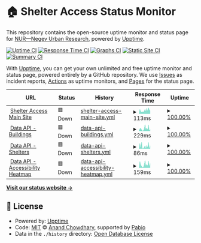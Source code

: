 # 🏠 Shelter Access Status Monitor

This repository contains the open-source uptime monitor and status page for [NUR—Negev Urban Research](https://nurlab.org/), powered by [Upptime](https://github.com/upptime/upptime).

[![Uptime CI](https://github.com/NegevUrbanResearch/upptime/workflows/Uptime%20CI/badge.svg)](https://github.com/NegevUrbanResearch/upptime/actions?query=workflow%3A%22Uptime+CI%22)
[![Response Time CI](https://github.com/NegevUrbanResearch/upptime/workflows/Response%20Time%20CI/badge.svg)](https://github.com/NegevUrbanResearch/upptime/actions?query=workflow%3A%22Response+Time+CI%22)
[![Graphs CI](https://github.com/NegevUrbanResearch/upptime/workflows/Graphs%20CI/badge.svg)](https://github.com/NegevUrbanResearch/upptime/actions?query=workflow%3A%22Graphs+CI%22)
[![Static Site CI](https://github.com/NegevUrbanResearch/upptime/workflows/Static%20Site%20CI/badge.svg)](https://github.com/NegevUrbanResearch/upptime/actions?query=workflow%3A%22Static+Site+CI%22)
[![Summary CI](https://github.com/NegevUrbanResearch/upptime/workflows/Summary%20CI/badge.svg)](https://github.com/NegevUrbanResearch/upptime/actions?query=workflow%3A%22Summary+CI%22)

With [Upptime](https://upptime.js.org), you can get your own unlimited and free uptime monitor and status page, powered entirely by a GitHub repository. We use [Issues](https://github.com/NegevUrbanResearch/upptime/issues) as incident reports, [Actions](https://github.com/NegevUrbanResearch/upptime/actions) as uptime monitors, and [Pages](https://negevurbanresearch.github.io/upptime/) for the status page.

<!--start: status pages-->
<!-- This summary is generated by Upptime (https://github.com/upptime/upptime) -->
<!-- Do not edit this manually, your changes will be overwritten -->
<!-- prettier-ignore -->
| URL | Status | History | Response Time | Uptime |
| --- | ------ | ------- | ------------- | ------ |
| <img alt="" src="🏠" height="13"> [Shelter Access Main Site](https://negevurbanresearch.github.io/shelter_access/) | 🟥 Down | [shelter-access-main-site.yml](https://github.com/NegevUrbanResearch/upptime/commits/HEAD/history/shelter-access-main-site.yml) | <details><summary><img alt="Response time graph" src="./graphs/shelter-access-main-site/response-time-week.png" height="20"> 113ms</summary><br><a href="https://NegevUrbanResearch.github.io/upptime/history/shelter-access-main-site"><img alt="Response time 113" src="https://img.shields.io/endpoint?url=https%3A%2F%2Fraw.githubusercontent.com%2FNegevUrbanResearch%2Fupptime%2FHEAD%2Fapi%2Fshelter-access-main-site%2Fresponse-time.json"></a><br><a href="https://NegevUrbanResearch.github.io/upptime/history/shelter-access-main-site"><img alt="24-hour response time 105" src="https://img.shields.io/endpoint?url=https%3A%2F%2Fraw.githubusercontent.com%2FNegevUrbanResearch%2Fupptime%2FHEAD%2Fapi%2Fshelter-access-main-site%2Fresponse-time-day.json"></a><br><a href="https://NegevUrbanResearch.github.io/upptime/history/shelter-access-main-site"><img alt="7-day response time 113" src="https://img.shields.io/endpoint?url=https%3A%2F%2Fraw.githubusercontent.com%2FNegevUrbanResearch%2Fupptime%2FHEAD%2Fapi%2Fshelter-access-main-site%2Fresponse-time-week.json"></a><br><a href="https://NegevUrbanResearch.github.io/upptime/history/shelter-access-main-site"><img alt="30-day response time 113" src="https://img.shields.io/endpoint?url=https%3A%2F%2Fraw.githubusercontent.com%2FNegevUrbanResearch%2Fupptime%2FHEAD%2Fapi%2Fshelter-access-main-site%2Fresponse-time-month.json"></a><br><a href="https://NegevUrbanResearch.github.io/upptime/history/shelter-access-main-site"><img alt="1-year response time 113" src="https://img.shields.io/endpoint?url=https%3A%2F%2Fraw.githubusercontent.com%2FNegevUrbanResearch%2Fupptime%2FHEAD%2Fapi%2Fshelter-access-main-site%2Fresponse-time-year.json"></a></details> | <details><summary><a href="https://NegevUrbanResearch.github.io/upptime/history/shelter-access-main-site">100.00%</a></summary><a href="https://NegevUrbanResearch.github.io/upptime/history/shelter-access-main-site"><img alt="All-time uptime 100.00%" src="https://img.shields.io/endpoint?url=https%3A%2F%2Fraw.githubusercontent.com%2FNegevUrbanResearch%2Fupptime%2FHEAD%2Fapi%2Fshelter-access-main-site%2Fuptime.json"></a><br><a href="https://NegevUrbanResearch.github.io/upptime/history/shelter-access-main-site"><img alt="24-hour uptime 100.00%" src="https://img.shields.io/endpoint?url=https%3A%2F%2Fraw.githubusercontent.com%2FNegevUrbanResearch%2Fupptime%2FHEAD%2Fapi%2Fshelter-access-main-site%2Fuptime-day.json"></a><br><a href="https://NegevUrbanResearch.github.io/upptime/history/shelter-access-main-site"><img alt="7-day uptime 100.00%" src="https://img.shields.io/endpoint?url=https%3A%2F%2Fraw.githubusercontent.com%2FNegevUrbanResearch%2Fupptime%2FHEAD%2Fapi%2Fshelter-access-main-site%2Fuptime-week.json"></a><br><a href="https://NegevUrbanResearch.github.io/upptime/history/shelter-access-main-site"><img alt="30-day uptime 100.00%" src="https://img.shields.io/endpoint?url=https%3A%2F%2Fraw.githubusercontent.com%2FNegevUrbanResearch%2Fupptime%2FHEAD%2Fapi%2Fshelter-access-main-site%2Fuptime-month.json"></a><br><a href="https://NegevUrbanResearch.github.io/upptime/history/shelter-access-main-site"><img alt="1-year uptime 100.00%" src="https://img.shields.io/endpoint?url=https%3A%2F%2Fraw.githubusercontent.com%2FNegevUrbanResearch%2Fupptime%2FHEAD%2Fapi%2Fshelter-access-main-site%2Fuptime-year.json"></a></details>
| <img alt="" src="🏗️" height="13"> [Data API - Buildings](https://negevurbanresearch.github.io/shelter_access/data/buildings_light.geojson) | 🟥 Down | [data-api-buildings.yml](https://github.com/NegevUrbanResearch/upptime/commits/HEAD/history/data-api-buildings.yml) | <details><summary><img alt="Response time graph" src="./graphs/data-api-buildings/response-time-week.png" height="20"> 229ms</summary><br><a href="https://NegevUrbanResearch.github.io/upptime/history/data-api-buildings"><img alt="Response time 229" src="https://img.shields.io/endpoint?url=https%3A%2F%2Fraw.githubusercontent.com%2FNegevUrbanResearch%2Fupptime%2FHEAD%2Fapi%2Fdata-api-buildings%2Fresponse-time.json"></a><br><a href="https://NegevUrbanResearch.github.io/upptime/history/data-api-buildings"><img alt="24-hour response time 169" src="https://img.shields.io/endpoint?url=https%3A%2F%2Fraw.githubusercontent.com%2FNegevUrbanResearch%2Fupptime%2FHEAD%2Fapi%2Fdata-api-buildings%2Fresponse-time-day.json"></a><br><a href="https://NegevUrbanResearch.github.io/upptime/history/data-api-buildings"><img alt="7-day response time 229" src="https://img.shields.io/endpoint?url=https%3A%2F%2Fraw.githubusercontent.com%2FNegevUrbanResearch%2Fupptime%2FHEAD%2Fapi%2Fdata-api-buildings%2Fresponse-time-week.json"></a><br><a href="https://NegevUrbanResearch.github.io/upptime/history/data-api-buildings"><img alt="30-day response time 229" src="https://img.shields.io/endpoint?url=https%3A%2F%2Fraw.githubusercontent.com%2FNegevUrbanResearch%2Fupptime%2FHEAD%2Fapi%2Fdata-api-buildings%2Fresponse-time-month.json"></a><br><a href="https://NegevUrbanResearch.github.io/upptime/history/data-api-buildings"><img alt="1-year response time 229" src="https://img.shields.io/endpoint?url=https%3A%2F%2Fraw.githubusercontent.com%2FNegevUrbanResearch%2Fupptime%2FHEAD%2Fapi%2Fdata-api-buildings%2Fresponse-time-year.json"></a></details> | <details><summary><a href="https://NegevUrbanResearch.github.io/upptime/history/data-api-buildings">100.00%</a></summary><a href="https://NegevUrbanResearch.github.io/upptime/history/data-api-buildings"><img alt="All-time uptime 100.00%" src="https://img.shields.io/endpoint?url=https%3A%2F%2Fraw.githubusercontent.com%2FNegevUrbanResearch%2Fupptime%2FHEAD%2Fapi%2Fdata-api-buildings%2Fuptime.json"></a><br><a href="https://NegevUrbanResearch.github.io/upptime/history/data-api-buildings"><img alt="24-hour uptime 100.00%" src="https://img.shields.io/endpoint?url=https%3A%2F%2Fraw.githubusercontent.com%2FNegevUrbanResearch%2Fupptime%2FHEAD%2Fapi%2Fdata-api-buildings%2Fuptime-day.json"></a><br><a href="https://NegevUrbanResearch.github.io/upptime/history/data-api-buildings"><img alt="7-day uptime 100.00%" src="https://img.shields.io/endpoint?url=https%3A%2F%2Fraw.githubusercontent.com%2FNegevUrbanResearch%2Fupptime%2FHEAD%2Fapi%2Fdata-api-buildings%2Fuptime-week.json"></a><br><a href="https://NegevUrbanResearch.github.io/upptime/history/data-api-buildings"><img alt="30-day uptime 100.00%" src="https://img.shields.io/endpoint?url=https%3A%2F%2Fraw.githubusercontent.com%2FNegevUrbanResearch%2Fupptime%2FHEAD%2Fapi%2Fdata-api-buildings%2Fuptime-month.json"></a><br><a href="https://NegevUrbanResearch.github.io/upptime/history/data-api-buildings"><img alt="1-year uptime 100.00%" src="https://img.shields.io/endpoint?url=https%3A%2F%2Fraw.githubusercontent.com%2FNegevUrbanResearch%2Fupptime%2FHEAD%2Fapi%2Fdata-api-buildings%2Fuptime-year.json"></a></details>
| <img alt="" src="🛡️" height="13"> [Data API - Shelters](https://negevurbanresearch.github.io/shelter_access/data/shelters.geojson) | 🟥 Down | [data-api-shelters.yml](https://github.com/NegevUrbanResearch/upptime/commits/HEAD/history/data-api-shelters.yml) | <details><summary><img alt="Response time graph" src="./graphs/data-api-shelters/response-time-week.png" height="20"> 86ms</summary><br><a href="https://NegevUrbanResearch.github.io/upptime/history/data-api-shelters"><img alt="Response time 86" src="https://img.shields.io/endpoint?url=https%3A%2F%2Fraw.githubusercontent.com%2FNegevUrbanResearch%2Fupptime%2FHEAD%2Fapi%2Fdata-api-shelters%2Fresponse-time.json"></a><br><a href="https://NegevUrbanResearch.github.io/upptime/history/data-api-shelters"><img alt="24-hour response time 106" src="https://img.shields.io/endpoint?url=https%3A%2F%2Fraw.githubusercontent.com%2FNegevUrbanResearch%2Fupptime%2FHEAD%2Fapi%2Fdata-api-shelters%2Fresponse-time-day.json"></a><br><a href="https://NegevUrbanResearch.github.io/upptime/history/data-api-shelters"><img alt="7-day response time 86" src="https://img.shields.io/endpoint?url=https%3A%2F%2Fraw.githubusercontent.com%2FNegevUrbanResearch%2Fupptime%2FHEAD%2Fapi%2Fdata-api-shelters%2Fresponse-time-week.json"></a><br><a href="https://NegevUrbanResearch.github.io/upptime/history/data-api-shelters"><img alt="30-day response time 86" src="https://img.shields.io/endpoint?url=https%3A%2F%2Fraw.githubusercontent.com%2FNegevUrbanResearch%2Fupptime%2FHEAD%2Fapi%2Fdata-api-shelters%2Fresponse-time-month.json"></a><br><a href="https://NegevUrbanResearch.github.io/upptime/history/data-api-shelters"><img alt="1-year response time 86" src="https://img.shields.io/endpoint?url=https%3A%2F%2Fraw.githubusercontent.com%2FNegevUrbanResearch%2Fupptime%2FHEAD%2Fapi%2Fdata-api-shelters%2Fresponse-time-year.json"></a></details> | <details><summary><a href="https://NegevUrbanResearch.github.io/upptime/history/data-api-shelters">100.00%</a></summary><a href="https://NegevUrbanResearch.github.io/upptime/history/data-api-shelters"><img alt="All-time uptime 100.00%" src="https://img.shields.io/endpoint?url=https%3A%2F%2Fraw.githubusercontent.com%2FNegevUrbanResearch%2Fupptime%2FHEAD%2Fapi%2Fdata-api-shelters%2Fuptime.json"></a><br><a href="https://NegevUrbanResearch.github.io/upptime/history/data-api-shelters"><img alt="24-hour uptime 100.00%" src="https://img.shields.io/endpoint?url=https%3A%2F%2Fraw.githubusercontent.com%2FNegevUrbanResearch%2Fupptime%2FHEAD%2Fapi%2Fdata-api-shelters%2Fuptime-day.json"></a><br><a href="https://NegevUrbanResearch.github.io/upptime/history/data-api-shelters"><img alt="7-day uptime 100.00%" src="https://img.shields.io/endpoint?url=https%3A%2F%2Fraw.githubusercontent.com%2FNegevUrbanResearch%2Fupptime%2FHEAD%2Fapi%2Fdata-api-shelters%2Fuptime-week.json"></a><br><a href="https://NegevUrbanResearch.github.io/upptime/history/data-api-shelters"><img alt="30-day uptime 100.00%" src="https://img.shields.io/endpoint?url=https%3A%2F%2Fraw.githubusercontent.com%2FNegevUrbanResearch%2Fupptime%2FHEAD%2Fapi%2Fdata-api-shelters%2Fuptime-month.json"></a><br><a href="https://NegevUrbanResearch.github.io/upptime/history/data-api-shelters"><img alt="1-year uptime 100.00%" src="https://img.shields.io/endpoint?url=https%3A%2F%2Fraw.githubusercontent.com%2FNegevUrbanResearch%2Fupptime%2FHEAD%2Fapi%2Fdata-api-shelters%2Fuptime-year.json"></a></details>
| <img alt="" src="🗺️" height="13"> [Data API - Accessibility Heatmap](https://negevurbanresearch.github.io/shelter_access/data/accessibility_heatmap.json) | 🟥 Down | [data-api-accessibility-heatmap.yml](https://github.com/NegevUrbanResearch/upptime/commits/HEAD/history/data-api-accessibility-heatmap.yml) | <details><summary><img alt="Response time graph" src="./graphs/data-api-accessibility-heatmap/response-time-week.png" height="20"> 159ms</summary><br><a href="https://NegevUrbanResearch.github.io/upptime/history/data-api-accessibility-heatmap"><img alt="Response time 159" src="https://img.shields.io/endpoint?url=https%3A%2F%2Fraw.githubusercontent.com%2FNegevUrbanResearch%2Fupptime%2FHEAD%2Fapi%2Fdata-api-accessibility-heatmap%2Fresponse-time.json"></a><br><a href="https://NegevUrbanResearch.github.io/upptime/history/data-api-accessibility-heatmap"><img alt="24-hour response time 217" src="https://img.shields.io/endpoint?url=https%3A%2F%2Fraw.githubusercontent.com%2FNegevUrbanResearch%2Fupptime%2FHEAD%2Fapi%2Fdata-api-accessibility-heatmap%2Fresponse-time-day.json"></a><br><a href="https://NegevUrbanResearch.github.io/upptime/history/data-api-accessibility-heatmap"><img alt="7-day response time 159" src="https://img.shields.io/endpoint?url=https%3A%2F%2Fraw.githubusercontent.com%2FNegevUrbanResearch%2Fupptime%2FHEAD%2Fapi%2Fdata-api-accessibility-heatmap%2Fresponse-time-week.json"></a><br><a href="https://NegevUrbanResearch.github.io/upptime/history/data-api-accessibility-heatmap"><img alt="30-day response time 159" src="https://img.shields.io/endpoint?url=https%3A%2F%2Fraw.githubusercontent.com%2FNegevUrbanResearch%2Fupptime%2FHEAD%2Fapi%2Fdata-api-accessibility-heatmap%2Fresponse-time-month.json"></a><br><a href="https://NegevUrbanResearch.github.io/upptime/history/data-api-accessibility-heatmap"><img alt="1-year response time 159" src="https://img.shields.io/endpoint?url=https%3A%2F%2Fraw.githubusercontent.com%2FNegevUrbanResearch%2Fupptime%2FHEAD%2Fapi%2Fdata-api-accessibility-heatmap%2Fresponse-time-year.json"></a></details> | <details><summary><a href="https://NegevUrbanResearch.github.io/upptime/history/data-api-accessibility-heatmap">100.00%</a></summary><a href="https://NegevUrbanResearch.github.io/upptime/history/data-api-accessibility-heatmap"><img alt="All-time uptime 100.00%" src="https://img.shields.io/endpoint?url=https%3A%2F%2Fraw.githubusercontent.com%2FNegevUrbanResearch%2Fupptime%2FHEAD%2Fapi%2Fdata-api-accessibility-heatmap%2Fuptime.json"></a><br><a href="https://NegevUrbanResearch.github.io/upptime/history/data-api-accessibility-heatmap"><img alt="24-hour uptime 100.00%" src="https://img.shields.io/endpoint?url=https%3A%2F%2Fraw.githubusercontent.com%2FNegevUrbanResearch%2Fupptime%2FHEAD%2Fapi%2Fdata-api-accessibility-heatmap%2Fuptime-day.json"></a><br><a href="https://NegevUrbanResearch.github.io/upptime/history/data-api-accessibility-heatmap"><img alt="7-day uptime 100.00%" src="https://img.shields.io/endpoint?url=https%3A%2F%2Fraw.githubusercontent.com%2FNegevUrbanResearch%2Fupptime%2FHEAD%2Fapi%2Fdata-api-accessibility-heatmap%2Fuptime-week.json"></a><br><a href="https://NegevUrbanResearch.github.io/upptime/history/data-api-accessibility-heatmap"><img alt="30-day uptime 100.00%" src="https://img.shields.io/endpoint?url=https%3A%2F%2Fraw.githubusercontent.com%2FNegevUrbanResearch%2Fupptime%2FHEAD%2Fapi%2Fdata-api-accessibility-heatmap%2Fuptime-month.json"></a><br><a href="https://NegevUrbanResearch.github.io/upptime/history/data-api-accessibility-heatmap"><img alt="1-year uptime 100.00%" src="https://img.shields.io/endpoint?url=https%3A%2F%2Fraw.githubusercontent.com%2FNegevUrbanResearch%2Fupptime%2FHEAD%2Fapi%2Fdata-api-accessibility-heatmap%2Fuptime-year.json"></a></details>

<!--end: status pages-->

[**Visit our status website →**](https://negevurbanresearch.github.io/upptime/)

## 📄 License

- Powered by: [Upptime](https://github.com/upptime/upptime)
- Code: [MIT](./LICENSE) © [Anand Chowdhary](https://anandchowdhary.com), supported by [Pabio](https://pabio.com)
- Data in the `./history` directory: [Open Database License](https://opendatacommons.org/licenses/odbl/1-0/)
